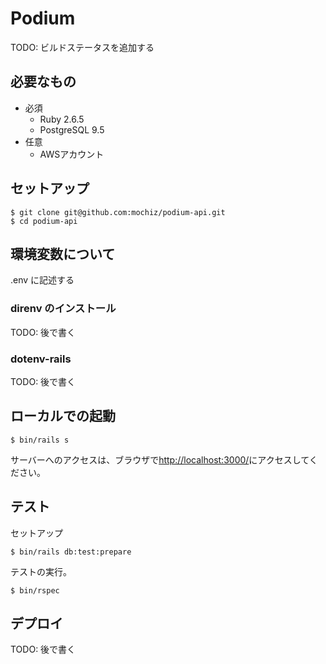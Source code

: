 # Podium

TODO: ビルドステータスを追加する

## 必要なもの

* 必須
   * Ruby 2.6.5
   * PostgreSQL 9.5
* 任意
   * AWSアカウント

## セットアップ

```
$ git clone git@github.com:mochiz/podium-api.git
$ cd podium-api
```

## 環境変数について

.env に記述する

### direnv のインストール

TODO: 後で書く

### dotenv-rails

TODO: 後で書く

## ローカルでの起動

```
$ bin/rails s
```

サーバーへのアクセスは、ブラウザで[http://localhost:3000/](http://localhost:3000/)にアクセスしてください。

## テスト

セットアップ

    $ bin/rails db:test:prepare

テストの実行。

    $ bin/rspec

## デプロイ

TODO: 後で書く
